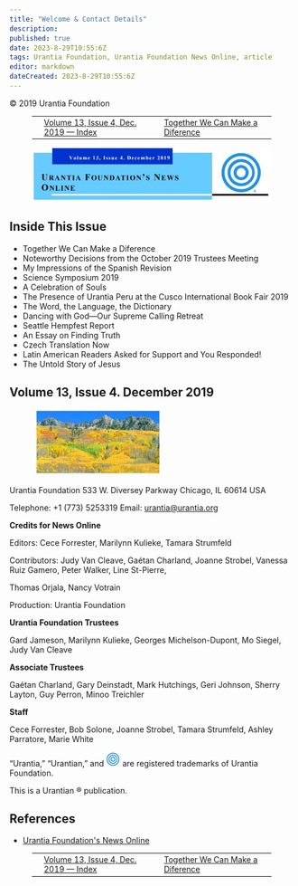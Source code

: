 ```yaml
---
title: "Welcome & Contact Details"
description: 
published: true
date: 2023-8-29T10:55:6Z
tags: Urantia Foundation, Urantia Foundation News Online, article
editor: markdown
dateCreated: 2023-8-29T10:55:6Z
---
```


<p class="v-card v-sheet theme--light gray lighten-3 px-2">© 2019 Urantia Foundation</p>
<figure class="table chapter-navigator">
  <table>
    <tbody>
      <tr>
        <td>
        </td>
        <td>
        <a href="/en/index/articles_uf_news_online#volume-13-issue-4-dec-2019">
          <span class="mdi mdi-book-open-variant"></span><span class="pl-2">Volume 13, Issue 4, Dec. 2019 — Index</span>
        </a>
        </td>
        <td>
        <a href="/en/article/UF_News_Online/Together_We_Can_Make_a_Diference">
          <span class="pr-2">Together We Can Make a Diference</span><span class="mdi mdi-arrow-right-drop-circle"></span>
        </a>
        </td>
      </tr>
    </tbody>
  </table>
</figure>


<figure id="Figure_1" class="image urantiapedia">
<img src="/image/article/UF_News_Online/2019_12/000.jpg">
</figure>

## Inside This Issue

- Together We Can Make a Diference
- Noteworthy Decisions from the October 2019 Trustees Meeting
- My Impressions of the Spanish Revision
- Science Symposium 2019
- A Celebration of Souls
- The Presence of Urantia Peru at the Cusco International Book Fair 2019
- The Word, the Language, the Dictionary
- Dancing with God—Our Supreme Calling Retreat
- Seattle Hempfest Report
- An Essay on Finding Truth
- Czech Translation Now
- Latin American Readers Asked for Support and You Responded!
- The Untold Story of Jesus

## Volume 13, Issue 4. December 2019

<figure id="Figure_2" class="image urantiapedia">
<img src="/image/article/UF_News_Online/2019_12/038.jpg">
</figure>

Urantia Foundation
533 W. Diversey Parkway
Chicago, IL 60614
USA

Telephone: +1 (773) 5253319
Email: urantia@urantia.org

**Credits for News Online**

Editors: Cece Forrester, Marilynn Kulieke, Tamara Strumfeld

Contributors: Judy Van Cleave, Gaétan Charland, Joanne Strobel, Vanessa Ruiz Gamero, Peter Walker, Line St-Pierre,

Thomas Orjala, Nancy Votrain

Production: Urantia Foundation

**Urantia Foundation Trustees**

Gard Jameson, Marilynn Kulieke, Georges Michelson-Dupont, Mo Siegel, Judy Van Cleave

**Associate Trustees**

Gaétan Charland, Gary Deinstadt, Mark Hutchings, Geri Johnson, Sherry Layton, Guy Perron, Minoo Treichler

**Staff**

Cece Forrester, Bob Solone, Joanne Strobel, Tamara Strumfeld, Ashley Parratore, Marie White

“Urantia,” “Urantian,” and ![](/image/article/UF_News_Online/tcc_small.png) are registered trademarks of Urantia Foundation.

This is a Urantian &reg; publication.


## References

- [Urantia Foundation's News Online](https://www.urantia.org/urantia-foundation/newsletter-pdf-archives)

<figure class="table chapter-navigator">
  <table>
    <tbody>
      <tr>
        <td>
        </td>
        <td>
        <a href="/en/index/articles_uf_news_online#volume-13-issue-4-dec-2019">
          <span class="mdi mdi-book-open-variant"></span><span class="pl-2">Volume 13, Issue 4, Dec. 2019 — Index</span>
        </a>
        </td>
        <td>
        <a href="/en/article/UF_News_Online/Together_We_Can_Make_a_Diference">
          <span class="pr-2">Together We Can Make a Diference</span><span class="mdi mdi-arrow-right-drop-circle"></span>
        </a>
        </td>
      </tr>
    </tbody>
  </table>
</figure>
